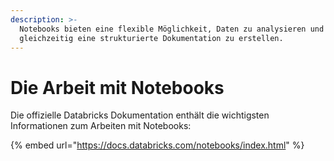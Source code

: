 ```yaml
---
description: >-
  Notebooks bieten eine flexible Möglichkeit, Daten zu analysieren und
  gleichzeitig eine strukturierte Dokumentation zu erstellen.
---
```


# Die Arbeit mit Notebooks

Die offizielle Databricks Dokumentation enthält die wichtigsten Informationen zum Arbeiten mit Notebooks:

{% embed url="https://docs.databricks.com/notebooks/index.html" %}
